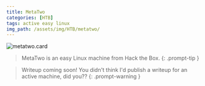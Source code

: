 ```yaml
---
title: MetaTwo
categories: [HTB]
tags: active easy linux
img_path: /assets/img/HTB/metatwo/
---
```


![metatwo.card](MetaTwo.png)

> MetaTwo is an easy Linux machine from Hack the Box. 
{: .prompt-tip }

> Writeup coming soon! You didn't think I'd publish a writeup for an active machine, did you??
{: .prompt-warning }